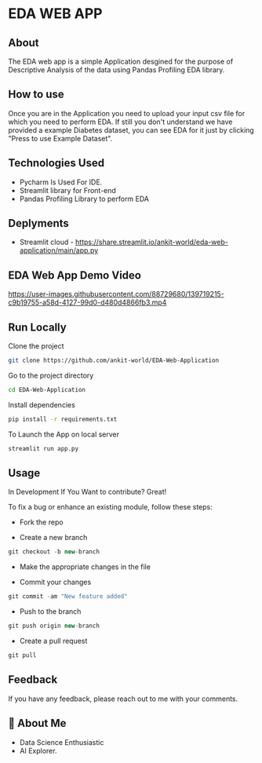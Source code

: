 
# **EDA WEB APP**

## About
The EDA web app is a simple Application desgined for the purpose of Descriptive Analysis of the data using Pandas Profiling EDA library.

## How to use

Once you are in the Application you need to upload your input csv file for which you need to perform EDA. If still you don't understand we have provided a example Diabetes dataset, you can see EDA for it just by clicking "Press to use Example Dataset".

## Technologies Used

* Pycharm Is Used For IDE.
* Streamlit library for Front-end
* Pandas Profiling Library to perform EDA

## Deplyments

* Streamlit cloud - https://share.streamlit.io/ankit-world/eda-web-application/main/app.py

## EDA Web App Demo Video

https://user-images.githubusercontent.com/88729680/139719215-c9b19755-a58d-4127-99d0-d480d4866fb3.mp4


## Run Locally

Clone the project

```bash
git clone https://github.com/ankit-world/EDA-Web-Application
```

Go to the project directory

```bash
cd EDA-Web-Application
```

Install dependencies

```bash
pip install -r requirements.txt
```


To Launch the App on local server

```bash
streamlit run app.py
```


## Usage

In Development If You Want to contribute? Great!

To fix a bug or enhance an existing module, follow these steps:

* Fork the repo

* Create a new branch
```javascript
git checkout -b new-branch
```

* Make the appropriate changes in the file

* Commit your changes
```javascript
git commit -am "New feature added"
```

* Push to the branch
```javascript
git push origin new-branch
```

* Create a pull request
```javascript
git pull
```



## Feedback

If you have any feedback, please reach out to me with your comments. 


## 🚀 About Me
* Data Science Enthusiastic
* AI Explorer.

